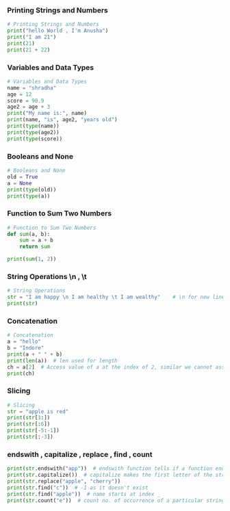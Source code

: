 ###  Printing Strings and Numbers
```python
# Printing Strings and Numbers
print("hello World , I'm Anusha")
print("I am 21")
print(21)
print(21 + 22)
```
### Variables and Data Types
```python
# Variables and Data Types
name = "shradha"
age = 12
score = 90.9
age2 = age + 3
print("My name is:", name)
print(name, "is", age2, "years old")
print(type(name))
print(type(age2))
print(type(score))
```
### Booleans and None
```python
# Booleans and None
old = True
a = None
print(type(old))
print(type(a))
```
###  Function to Sum Two Numbers
```python
# Function to Sum Two Numbers
def sum(a, b):
    sum = a + b
    return sum

print(sum(1, 2))
```
### String Operations \n , \t
```python
# String Operations
str = "I am happy \n I am healthy \t I am wealthy"    # \n for new line and \t for tab
print(str)
```
### Concatenation
```python
# Concatenation
a = "hello"
b = "Indore"
print(a + " " + b)
print(len(a))  # len used for length
ch = a[2]  # Access value of a at the index of 2, similar we cannot assign the value
print(ch)
```
###  Slicing

```python
# Slicing
str = "apple is red"
print(str[1:])
print(str[:6])
print(str[-5:-1])
print(str[:-3])
```
### endswith , capitalize , replace , find , count
```python
print(str.endswith("app"))  # endswith function tells if a function ends with a particular string or not
print(str.capitalize())  # capitalize makes the first letter of the string capital.
print(str.replace("apple", "cherry"))
print(str.find("c"))  # -1 as it doesn't exist
print(str.find("apple"))  # name starts at index _
print(str.count("e"))  # count no. of occurrence of a particular string
```

